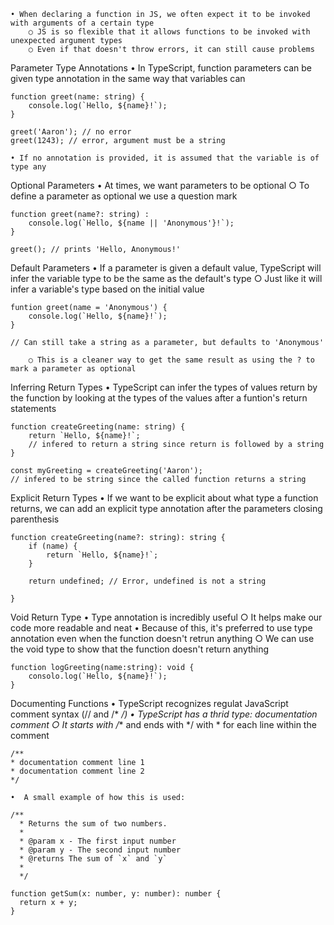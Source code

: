 	• When declaring a function in JS, we often expect it to be invoked with arguments of a certain type
		○ JS is so flexible that it allows functions to be invoked with unexpected argument types
		○ Even if that doesn't throw errors, it can still cause problems
	
Parameter Type Annotations
	• In TypeScript, function parameters can be given type annotation in the same way that variables can
	
	function greet(name: string) {
		console.log(`Hello, ${name}!`);
	}
	
	greet('Aaron'); // no error
	greet(1243); // error, argument must be a string
	
	• If no annotation is provided, it is assumed that the variable is of type any


Optional Parameters
	• At times, we want parameters to be optional
		○ To define a parameter as optional we use a question mark
	
	function greet(name?: string) :
		console.log(`Hello, ${name || 'Anonymous'}!`);
	}
	
	greet(); // prints 'Hello, Anonymous!'
	
Default Parameters
	• If a parameter is given a default value, TypeScript will infer the variable type to be the same as the default's type
		○ Just like it will infer a variable's type based on the initial value
	
	funtion greet(name = 'Anonymous') {
		console.log(`Hello, ${name}!`);
	}
	
	// Can still take a string as a parameter, but defaults to 'Anonymous'
	
		○ This is a cleaner way to get the same result as using the ? to mark a parameter as optional

Inferring Return Types
	• TypeScript can infer the types of values return by the function by looking at the types of the values after a funtion's return statements

	function createGreeting(name: string) {
		return `Hello, ${name}!`;
		// infered to return a string since return is followed by a string
	}
	
	const myGreeting = createGreeting('Aaron');
	// infered to be string since the called function returns a string
	

Explicit Return Types
	• If we want to be explicit about what type a function returns, we can add an explicit type annotation after the parameters closing parenthesis
	
	function createGreeting(name?: string): string {
		if (name) {
			return `Hello, ${name}!`;
		}
		
		return undefined; // Error, undefined is not a string
		
	}
	
Void Return Type
	• Type annotation is incredibly useful
		○ It helps make our code more readable and neat
	• Because of this, it's preferred to use type annotation even when the function doesn't retrun anything
		○ We can use the void type to show that the function doesn't return anything
	
	function logGreeting(name:string): void {
		consolo.log(`Hello, ${name}!`);
	}
	
Documenting Functions
	• TypeScript recognizes regulat JavaScript comment syntax (// and /* */)
	• TypeScript has a thrid type: documentation comment
		○ It starts with /** and ends with */ with * for each line within the comment
		
	/**
	* documentation comment line 1
	* documentation comment line 2
	*/
	
	•  A small example of how this is used:
		
	/**
	  * Returns the sum of two numbers.
	  *
	  * @param x - The first input number
	  * @param y - The second input number
	  * @returns The sum of `x` and `y`
	  *
	  */
	
	function getSum(x: number, y: number): number {
	  return x + y;
	}
